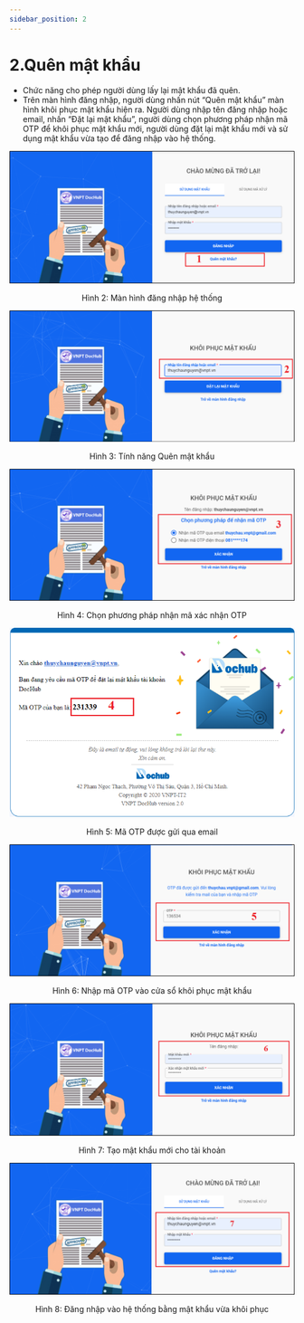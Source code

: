 ```yaml
---
sidebar_position: 2
---
```



# 2.Quên mật khẩu
* Chức năng cho phép người dùng lấy lại mật khẩu đã quên.
* Trên màn hình đăng nhập, người dùng nhấn nút “Quên mật khẩu” màn hình khôi phục mật khẩu hiện ra. Người dùng nhập tên đăng nhập hoặc email, nhấn “Đặt lại mật khẩu”, người dùng chọn phương pháp nhận mã OTP để khôi phục mật khẩu mới, người dùng đặt lại mật khẩu mới và sử dụng mật khẩu vừa tạo để đăng nhập vào hệ thống.

![Hinh2](./image/Quenmatkhau1.png)

<center>Hình 2: Màn hình đăng nhập hệ thống </center>

![Hinh3](./image/Quenmatkhau2.png)

<center>Hình 3: Tính năng Quên mật khẩu</center>

![Hinh4](./image/Quenmatkhau3.png)

<center>Hình 4: Chọn phương pháp nhận mã xác nhận OTP</center>

![Hinh5](./image/Quenmatkhau4.png)

<center>Hình 5: Mã OTP được gửi qua email</center>

![Hinh6](./image/Quenmatkhau5.png)

<center>Hình 6: Nhập mã OTP vào cửa sổ khôi phục mật khẩu</center>

![Hinh7](./image/Quenmatkhau6.png)

<center>Hình 7: Tạo mật khẩu mới cho tài khoản</center>

![Hinh8](./image/Quenmatkhau7.png)

<center>Hình 8: Đăng nhập vào hệ thống bằng mật khẩu vừa khôi phục</center>